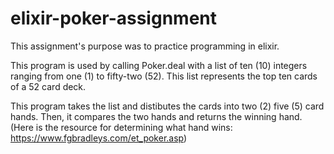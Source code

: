 # elixir-poker-assignment

This assignment's purpose was to practice programming in elixir. 

This program is used by calling Poker.deal with a list of ten (10) integers ranging from one (1) to fifty-two (52). This list represents the top ten cards of a 52 card deck. 

This program takes the list and distibutes the cards into two (2) five (5) card hands. Then, it compares the two hands and returns the winning hand. (Here is the resource for determining what hand wins: https://www.fgbradleys.com/et_poker.asp)
